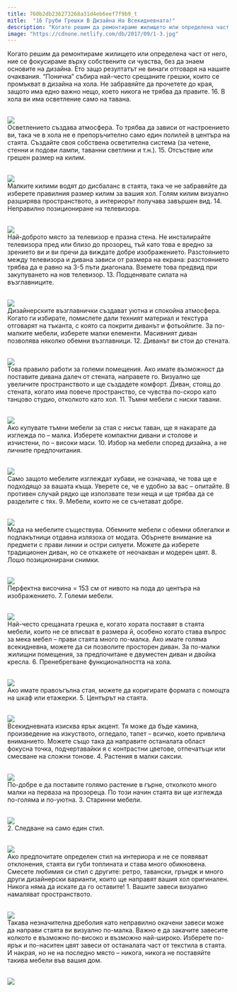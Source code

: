 ```yaml
---
title: 760b2db236273268a31d4eb6eef7f9b9_t
mitle:  "16 Груби Грешки В Дизайна На Всекидневната!"
description: "Когато решим да ремонтираме жилището или определена част от него, ние се фокусираме върху собствените си чувства, без да знаем основите на дизайна. Ето защо резулта"
image: "https://cdnone.netlify.com/db/2017/09/1-3.jpg"
---
```


 <p>Когато решим да ремонтираме жилището или определена част от него, ние се фокусираме върху собствените си чувства, без да знаем основите на дизайна. Ето защо резултатът не винаги отговаря на нашите очаквания. “Поничка” събира най-често срещаните грешки, които се промъкват в дизайна на хола. Не забравяйте да прочетете до края, защото има едно важно нещо, което никога не трябва да правите. 16. В хола ви има осветление само на тавана.</p>      <p> <br/><img src="https://cdnone.netlify.com/db/2017/09/1-3.jpg"/><br/> Осветлението създава атмосфера. То трябва да зависи от настроението ви, така че в хола не е препоръчително само един полилей в центъра на стаята. Създайте своя собствена осветителна система (за четене, стенни и подови лампи, таванни светлини и т.н.). 15. Отсъствие или грешен размер на килим.</p> <p> <br/><img src="https://cdnone.netlify.com/db/2017/09/2-3.jpg"/><br/> Малките килими водят до дисбаланс в стаята, така че не забравяйте да изберете правилния размер килим за вашия хол. Голям килим визуално разширява пространството, а интериорът получава завършен вид. 14. Неправилно позициониране на телевизора.</p> <p> <br/><img src="https://cdnone.netlify.com/db/2017/09/3-3.jpg"/><br/> Най-доброто място за телевизор е празна стена. Не инсталирайте телевизора пред или близо до прозорец, тъй като това е вредно за зрението ви и ви пречи да виждате добре изображението. Разстоянието между телевизора и дивана зависи от размера на екрана: разстоянието трябва да е равно на 3-5 пъти диагонала. Вземете това предвид при закупуването на нов телевизор. 13. Подценявате силата на възглавниците.</p>      <p> <br/><img src="https://cdnone.netlify.com/db/2017/09/4-4.jpg"/><br/> Дизайнерските възглавнички създават уютна и спокойна атмосфера. Когато ги избирате, помислете дали техният материал и текстура отговарят на тъканта, с която са покрити диванът и фотьойлите. За по-малките мебели, изберете малки елементи. Масивният диван позволява няколко обемни възглавници. 12. Диванът ви стои до стената.</p> <p> <br/><img src="https://cdnone.netlify.com/db/2017/09/5-1.jpg"/><br/> Това правило работи за големи помещения. Ако имате възможност да поставите дивана далеч от стената, направете го. Визуално ще увеличите пространството и ще създадете комфорт. Диван, стоящ до стената, когато има повече пространство, се чувства по-скоро като танцово студио, отколкото като хол. 11. Тъмни мебели с ниски тавани.</p> <p> <br/><img src="https://cdnone.netlify.com/db/2017/09/6-3.jpg"/><br/> Ако купувате тъмни мебели за стая с нисък таван, ще я накарате да изглежда по – малка. Изберете компактни дивани и столове и изчистени, по – високи маси. 10. Избор на мебели според дизайна, а не личните предпочитания.</p> <p> <br/><img src="https://cdnone.netlify.com/db/2017/09/7-3.jpg"/><br/> Само защото мебелите изглеждат хубави, не означава, че това ще е подходящо за вашата къща. Уверете се, че е удобно за вас – опитайте. В противен случай рядко ще използвате тези неща и ще трябва да се разделите с тях. 9. Мебели, които не се съчетават добре.</p>      <p> <br/><img src="https://cdnone.netlify.com/db/2017/09/8-4.jpg"/><br/> Мода на мебелите съществува. Обемните мебели с обемни облегалки и подлакътници отдавна излязоха от модата. Обърнете внимание на предмети с прави линии и остри силуети. Можете да изберете традиционен диван, но се откажете от неочакван и модерен цвят. 8. Лошо позиционирани снимки.</p> <p> <br/><img src="https://cdnone.netlify.com/db/2017/09/9-4.jpg"/><br/> Перфектна височина = 153 см от нивото на пода до центъра на изображението. 7. Големи мебели.</p> <p> <br/><img src="https://cdnone.netlify.com/db/2017/09/10-3.jpg"/><br/> Най-често срещаната грешка е, когато хората поставят в стаята мебели, които не се вписват в размера й, особено когато става въпрос за мека мебел – прави стаята много по-малка. Ако имате голяма всекидневна, можете да си позволите просторен диван. За по-малки жилищни помещения, за предпочитане е двуместен диван и двойка кресла. 6. Пренебрегване функционалността на хола.</p> <p> <br/><img src="https://cdnone.netlify.com/db/2017/09/11-3.jpg"/><br/> Ако имате правоъгълна стая, можете да коригирате формата с помощта на шкаф или етажерки. 5. Центърът на стаята.</p> <p> <br/><img src="https://cdnone.netlify.com/db/2017/09/12-2.jpg"/><br/> Всекидневната изисква ярък акцент. Тя може да бъде камина, произведение на изкуството, огледало, тапет – всичко, което привлича вниманието. Можете също така да направите останалата област фокусна точка, подчертавайки я с контрастни цветове, отпечатъци или смесване на сложни тонове. 4. Растения в малки саксии.</p> <p> <br/><img src="https://cdnone.netlify.com/db/2017/09/13-3.jpg"/><br/> По-добре е да поставите голямо растение в гърне, отколкото много малки на перваза на прозореца. По този начин стаята ви ще изглежда по-голяма и по-уютна. 3. Старинни мебели.</p>      <p> <br/><img src="https://cdnone.netlify.com/db/2017/09/14-3.jpg"/><br/> 2. Следване на само един стил.</p> <p> <br/><img src="https://cdnone.netlify.com/db/2017/09/15-3.jpg"/><br/> Ако предпочитате определен стил на интериора и не се появяват отклонения, стаята ви губи топлината и става много обикновена. Смесете любимия си стил с другите: ретро, тавански, гръндж и много други дизайнерски варианти, които ще направят вашия хол оригинален. Никога няма да искате да го оставите! 1. Вашите завеси визуално намаляват пространството.</p> <p> <br/><img src="https://cdnone.netlify.com/db/2017/09/16-3.jpg"/><br/> Такава незначителна дреболия като неправилно окачени завеси може да направи стаята ви визуално по-малка. Важно е да закачите завесите колкото е възможно по-високо и възможно най-широко. Изберете по-ярък и по-наситен цвят завеси от останалата част от текстила в стаята. И накрая, но не на последно място – никога, никога не поставяйте такива мебели във вашия дом.</p> <p> <br/><img src="https://cdnone.netlify.com/db/2017/09/17-2.jpg"/><br/></p>            